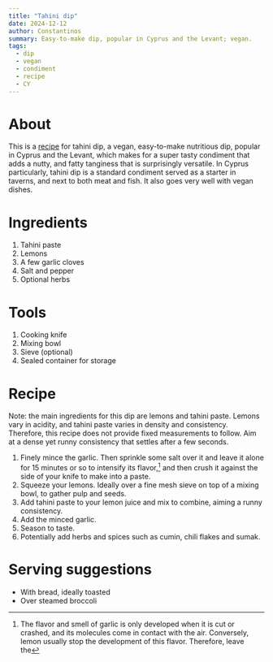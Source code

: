 ```yaml
---
title: "Tahini dip"
date: 2024-12-12
author: Constantinos 
summary: Easy-to-make dip, popular in Cyprus and the Levant; vegan.  
tags:
  - dip
  - vegan
  - condiment
  - recipe
  - CY
---
```

# About
This is a [recipe](Recipe.md) for tahini dip, a vegan, easy-to-make nutritious dip, popular in Cyprus and the Levant, which makes for a super tasty condiment that adds a nutty, and fatty tanginess that is surprisingly versatile. 
In Cyprus particularly, tahini dip is a standard condiment served as a starter in taverns, and next to both meat and fish. It also goes very well with vegan dishes.  
# Ingredients 
1. Tahini paste 
2. Lemons 
3. A few garlic cloves  
4. Salt and pepper 
5. Optional herbs 
# Tools 
1. Cooking knife 
2. Mixing bowl 
3. Sieve (optional)
4. Sealed container for storage
# Recipe 

Note: the main ingredients for this dip are lemons and tahini paste. Lemons vary in acidity, and tahini paste varies in density and consistency. Therefore, this recipe does not provide fixed measurements to follow. Aim at a dense yet runny consistency that settles after a few seconds.

1. Finely mince the garlic. Then sprinkle some salt over it and leave it alone for 15 minutes or so to intensify its flavor,[^note] and then crush it against the side of your knife to make into a paste. 
2. Squeeze your lemons. Ideally over a fine mesh sieve on top of a mixing bowl, to gather pulp and seeds. 
3. Add tahini paste to your lemon juice and mix to combine, aiming a runny consistency. 
4. Add the minced garlic. 
5. Season to taste. 
6. Potentially add herbs and spices such as cumin, chili flakes and sumak. 


[^note]: The flavor and smell of garlic is only developed when it is cut or crashed, and its molecules come in contact with the air. Conversely, lemon usually stop the development of this flavor. Therefore, leave the 

# Serving suggestions 

- With bread, ideally toasted
- Over steamed broccoli 
